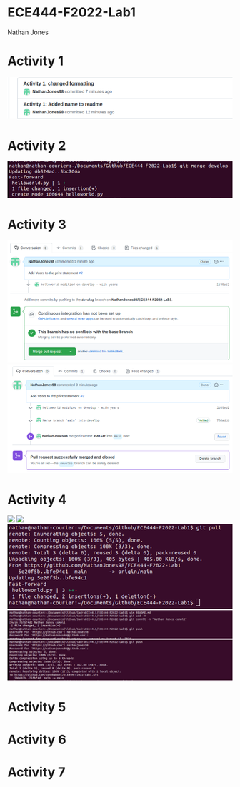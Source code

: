 # ECE444-F2022-Lab1

Nathan Jones

# Activity 1
![](images/Activity1.png)

# Activity 2
![](images/Activity2.png)

# Activity 3
![](images/Activity3.png)
![](images/Activity32.png)

# Activity 4
![](images/helloworld.png.png)
![](images/Nathancommit.png.png)
![](images/NathanPull.png)
![](images/Sadra_commit.png)
![](images/Sadra_push.png)

# Activity 5


# Activity 6


# Activity 7


